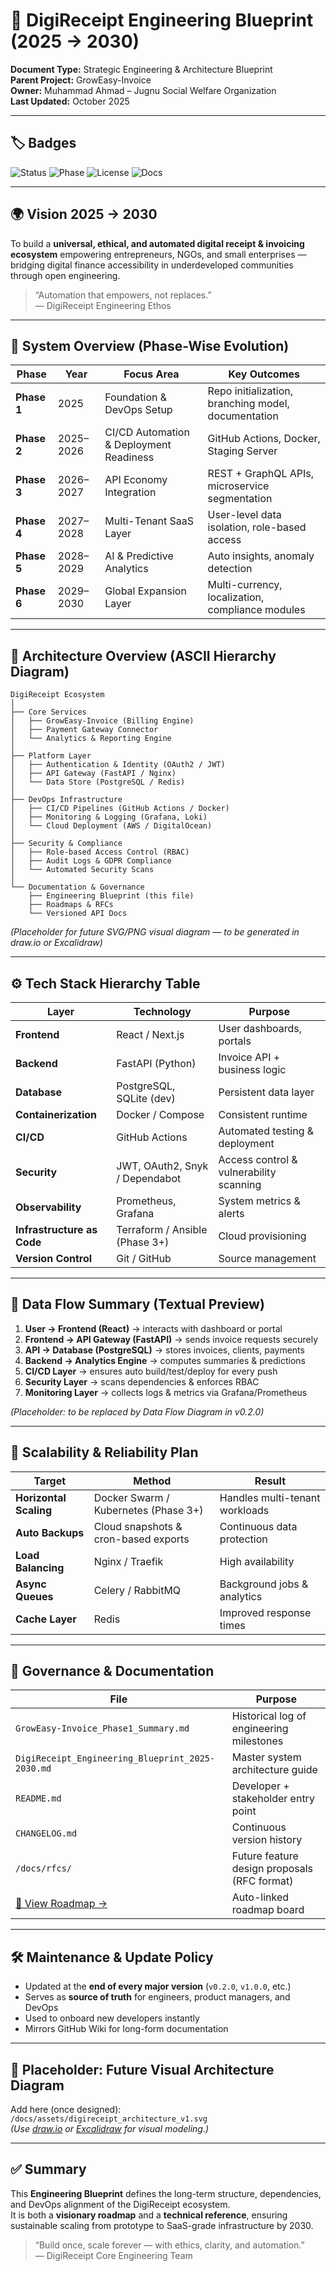 # 🧱 DigiReceipt Engineering Blueprint (2025 → 2030)
**Document Type:** Strategic Engineering & Architecture Blueprint  
**Parent Project:** GrowEasy-Invoice  
**Owner:** Muhammad Ahmad – Jugnu Social Welfare Organization  
**Last Updated:** October 2025  

---

## 🏷️ Badges
![Status](https://img.shields.io/badge/Status-Active-brightgreen?style=flat-square)
![Phase](https://img.shields.io/badge/Phase-1.5--Blueprint-blue?style=flat-square)
![License](https://img.shields.io/badge/License-MIT-orange?style=flat-square)
![Docs](https://img.shields.io/badge/Docs-Auto--Linked-lightgrey?style=flat-square)

---

## 🌍 Vision 2025 → 2030
To build a **universal, ethical, and automated digital receipt & invoicing ecosystem** empowering entrepreneurs, NGOs, and small enterprises — bridging digital finance accessibility in underdeveloped communities through open engineering.

> “Automation that empowers, not replaces.”  
> — DigiReceipt Engineering Ethos  

---

## 🧩 System Overview (Phase-Wise Evolution)

| Phase | Year | Focus Area | Key Outcomes |
|--------|------|-------------|---------------|
| **Phase 1** | 2025 | Foundation & DevOps Setup | Repo initialization, branching model, documentation |
| **Phase 2** | 2025–2026 | CI/CD Automation & Deployment Readiness | GitHub Actions, Docker, Staging Server |
| **Phase 3** | 2026–2027 | API Economy Integration | REST + GraphQL APIs, microservice segmentation |
| **Phase 4** | 2027–2028 | Multi-Tenant SaaS Layer | User-level data isolation, role-based access |
| **Phase 5** | 2028–2029 | AI & Predictive Analytics | Auto insights, anomaly detection |
| **Phase 6** | 2029–2030 | Global Expansion Layer | Multi-currency, localization, compliance modules |

---

## 🧭 Architecture Overview (ASCII Hierarchy Diagram)

```
DigiReceipt Ecosystem
│
├── Core Services
│   ├── GrowEasy-Invoice (Billing Engine)
│   ├── Payment Gateway Connector
│   └── Analytics & Reporting Engine
│
├── Platform Layer
│   ├── Authentication & Identity (OAuth2 / JWT)
│   ├── API Gateway (FastAPI / Nginx)
│   └── Data Store (PostgreSQL / Redis)
│
├── DevOps Infrastructure
│   ├── CI/CD Pipelines (GitHub Actions / Docker)
│   ├── Monitoring & Logging (Grafana, Loki)
│   └── Cloud Deployment (AWS / DigitalOcean)
│
├── Security & Compliance
│   ├── Role-based Access Control (RBAC)
│   ├── Audit Logs & GDPR Compliance
│   └── Automated Security Scans
│
└── Documentation & Governance
    ├── Engineering Blueprint (this file)
    ├── Roadmaps & RFCs
    └── Versioned API Docs
```

*(Placeholder for future SVG/PNG visual diagram — to be generated in draw.io or Excalidraw)*

---

## ⚙️ Tech Stack Hierarchy Table

| Layer | Technology | Purpose |
|--------|-------------|----------|
| **Frontend** | React / Next.js | User dashboards, portals |
| **Backend** | FastAPI (Python) | Invoice API + business logic |
| **Database** | PostgreSQL, SQLite (dev) | Persistent data layer |
| **Containerization** | Docker / Compose | Consistent runtime |
| **CI/CD** | GitHub Actions | Automated testing & deployment |
| **Security** | JWT, OAuth2, Snyk / Dependabot | Access control & vulnerability scanning |
| **Observability** | Prometheus, Grafana | System metrics & alerts |
| **Infrastructure as Code** | Terraform / Ansible (Phase 3+) | Cloud provisioning |
| **Version Control** | Git / GitHub | Source management |

---

## 🧱 Data Flow Summary (Textual Preview)

1. **User → Frontend (React)** → interacts with dashboard or portal  
2. **Frontend → API Gateway (FastAPI)** → sends invoice requests securely  
3. **API → Database (PostgreSQL)** → stores invoices, clients, payments  
4. **Backend → Analytics Engine** → computes summaries & predictions  
5. **CI/CD Layer** → ensures auto build/test/deploy for every push  
6. **Security Layer** → scans dependencies & enforces RBAC  
7. **Monitoring Layer** → collects logs & metrics via Grafana/Prometheus  

*(Placeholder: to be replaced by Data Flow Diagram in v0.2.0)*

---

## 🧩 Scalability & Reliability Plan

| Target | Method | Result |
|---------|---------|--------|
| **Horizontal Scaling** | Docker Swarm / Kubernetes (Phase 3+) | Handles multi-tenant workloads |
| **Auto Backups** | Cloud snapshots & cron-based exports | Continuous data protection |
| **Load Balancing** | Nginx / Traefik | High availability |
| **Async Queues** | Celery / RabbitMQ | Background jobs & analytics |
| **Cache Layer** | Redis | Improved response times |

---

## 🧠 Governance & Documentation

| File | Purpose |
|------|----------|
| `GrowEasy-Invoice_Phase1_Summary.md` | Historical log of engineering milestones |
| `DigiReceipt_Engineering_Blueprint_2025-2030.md` | Master system architecture guide |
| `README.md` | Developer + stakeholder entry point |
| `CHANGELOG.md` | Continuous version history |
| `/docs/rfcs/` | Future feature design proposals (RFC format) |
| [📍 View Roadmap →](https://github.com/<your-org>/GrowEasy-Invoice/projects) | Auto-linked roadmap board |

---

## 🛠️ Maintenance & Update Policy
- Updated at the **end of every major version** (`v0.2.0`, `v1.0.0`, etc.)
- Serves as **source of truth** for engineers, product managers, and DevOps
- Used to onboard new developers instantly
- Mirrors GitHub Wiki for long-form documentation

---

## 📌 Placeholder: Future Visual Architecture Diagram
Add here (once designed):  
`/docs/assets/digireceipt_architecture_v1.svg`  
*(Use [draw.io](https://app.diagrams.net) or [Excalidraw](https://excalidraw.com) for visual modeling.)*

---

## ✅ Summary
This **Engineering Blueprint** defines the long-term structure, dependencies, and DevOps alignment of the DigiReceipt ecosystem.  
It is both a **visionary roadmap** and a **technical reference**, ensuring sustainable scaling from prototype to SaaS-grade infrastructure by 2030.

> “Build once, scale forever — with ethics, clarity, and automation.”  
> — DigiReceipt Core Engineering Team
